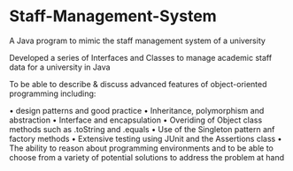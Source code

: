 # Staff-Management-System
A Java program to mimic the staff management system of a university

Developed a series of Interfaces and Classes to manage academic staff data for a university in Java

To be able to describe & discuss advanced features of object-oriented programming including:

•	design patterns and good practice
•	Inheritance, polymorphism and abstraction
•	Interface and encapsulation
•	Overiding of Object class methods such as .toString and .equals
•	Use of the Singleton pattern anf factory methods
•	Extensive testing using JUnit and the Assertions class
•	The ability to reason about programming environments and to be able to choose from a variety of potential solutions to address the problem at hand
